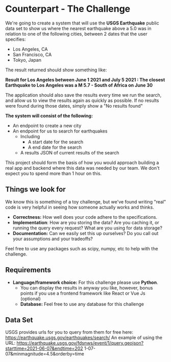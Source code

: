 # Counterpart - The Challenge

We're going to create a system that will use the **USGS Earthquake** public data set to show us where the nearest earthquake above a 5.0 was in relation to one of the following cities, between 2 dates that the user specifies:
* Los Angeles, CA
* San Francisco, CA
* Tokyo, Japan

The result returned should show something like:

**Result for Los Angeles between June 1 2021 and July 5 2021 : The closest Earthquake to Los Angeles was a M 5.7 - South of Africa on June 30**

The application should also save the results every time we run the search, and allow us to view the results again as quickly as possible.
If no results were found during those dates, simply show a "No results found"

**The system will consist of the following:**

* An endpoint to create a new city
* An endpoint for us to search for earthquakes
    * Including
        * A start date for the search
        * A end date for the search
    * A results JSON of current results of the search

This project should form the basis of how you would approach building a real app and backend where this data was needed by our team.
We don't expect you to spend more than 1 hour on this.

## Things we look for
We know this is something of a toy challenge, but we've found writing "real" code is very helpful in seeing how someone actually works and thinks.
* **Correctness:** How well does your code adhere to the specifications.
* **Implementation**: How are you storing the data? Are you caching it, or running the query
every request? What are you using for data storage?
* **Documentation:** Can we easily set this up ourselves? Do you call out your assumptions
and your tradeoffs?

Feel free to use any packages such as scipy, numpy, etc to help with the challenge.

## Requirements
* **Language/framework choice:** For this challenge please use **Python**.
    * You can display the results in anyway you like, however, bonus points if you use a frontend framework like React or Vue Js (optional)
    * **Database:** Feel free to use any database for this challenge

## Data Set

USGS provides urls for you to query from them for free here:
https://earthquake.usgs.gov/earthquakes/search/
An example of using the URL:
https://earthquake.usgs.gov/fdsnws/event/1/query.geojson?starttime=2021-06-07&endtime=202 1-07-07&minmagnitude=4.5&orderby=time
